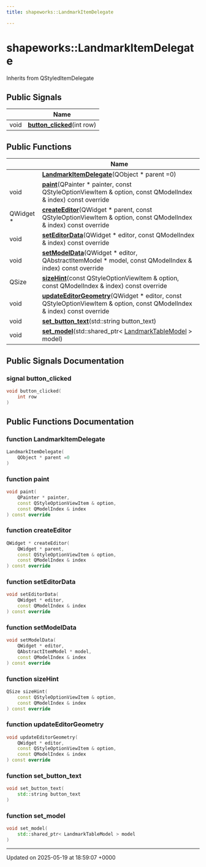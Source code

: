 ```yaml
---
title: shapeworks::LandmarkItemDelegate

---
```


# shapeworks::LandmarkItemDelegate





Inherits from QStyledItemDelegate

## Public Signals

|                | Name           |
| -------------- | -------------- |
| void | **[button_clicked](../Classes/classshapeworks_1_1LandmarkItemDelegate.md#signal-button-clicked)**(int row) |

## Public Functions

|                | Name           |
| -------------- | -------------- |
| | **[LandmarkItemDelegate](../Classes/classshapeworks_1_1LandmarkItemDelegate.md#function-landmarkitemdelegate)**(QObject * parent =0) |
| void | **[paint](../Classes/classshapeworks_1_1LandmarkItemDelegate.md#function-paint)**(QPainter * painter, const QStyleOptionViewItem & option, const QModelIndex & index) const override |
| QWidget * | **[createEditor](../Classes/classshapeworks_1_1LandmarkItemDelegate.md#function-createeditor)**(QWidget * parent, const QStyleOptionViewItem & option, const QModelIndex & index) const override |
| void | **[setEditorData](../Classes/classshapeworks_1_1LandmarkItemDelegate.md#function-seteditordata)**(QWidget * editor, const QModelIndex & index) const override |
| void | **[setModelData](../Classes/classshapeworks_1_1LandmarkItemDelegate.md#function-setmodeldata)**(QWidget * editor, QAbstractItemModel * model, const QModelIndex & index) const override |
| QSize | **[sizeHint](../Classes/classshapeworks_1_1LandmarkItemDelegate.md#function-sizehint)**(const QStyleOptionViewItem & option, const QModelIndex & index) const override |
| void | **[updateEditorGeometry](../Classes/classshapeworks_1_1LandmarkItemDelegate.md#function-updateeditorgeometry)**(QWidget * editor, const QStyleOptionViewItem & option, const QModelIndex & index) const override |
| void | **[set_button_text](../Classes/classshapeworks_1_1LandmarkItemDelegate.md#function-set-button-text)**(std::string button_text) |
| void | **[set_model](../Classes/classshapeworks_1_1LandmarkItemDelegate.md#function-set-model)**(std::shared_ptr< [LandmarkTableModel](../Classes/classshapeworks_1_1LandmarkTableModel.md) > model) |

## Public Signals Documentation

### signal button_clicked

```cpp
void button_clicked(
    int row
)
```


## Public Functions Documentation

### function LandmarkItemDelegate

```cpp
LandmarkItemDelegate(
    QObject * parent =0
)
```


### function paint

```cpp
void paint(
    QPainter * painter,
    const QStyleOptionViewItem & option,
    const QModelIndex & index
) const override
```


### function createEditor

```cpp
QWidget * createEditor(
    QWidget * parent,
    const QStyleOptionViewItem & option,
    const QModelIndex & index
) const override
```


### function setEditorData

```cpp
void setEditorData(
    QWidget * editor,
    const QModelIndex & index
) const override
```


### function setModelData

```cpp
void setModelData(
    QWidget * editor,
    QAbstractItemModel * model,
    const QModelIndex & index
) const override
```


### function sizeHint

```cpp
QSize sizeHint(
    const QStyleOptionViewItem & option,
    const QModelIndex & index
) const override
```


### function updateEditorGeometry

```cpp
void updateEditorGeometry(
    QWidget * editor,
    const QStyleOptionViewItem & option,
    const QModelIndex & index
) const override
```


### function set_button_text

```cpp
void set_button_text(
    std::string button_text
)
```


### function set_model

```cpp
void set_model(
    std::shared_ptr< LandmarkTableModel > model
)
```


-------------------------------

Updated on 2025-05-19 at 18:59:07 +0000